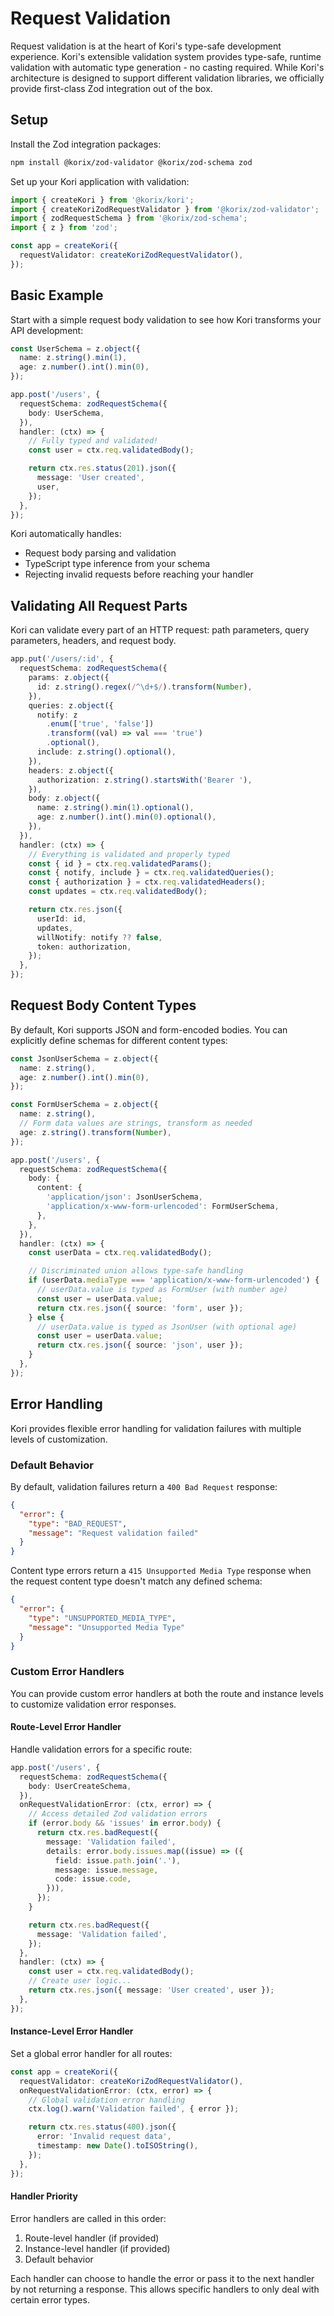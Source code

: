 # Request Validation

Request validation is at the heart of Kori's type-safe development experience. Kori's extensible validation system provides type-safe, runtime validation with automatic type generation - no casting required. While Kori's architecture is designed to support different validation libraries, we officially provide first-class Zod integration out of the box.

## Setup

Install the Zod integration packages:

```bash
npm install @korix/zod-validator @korix/zod-schema zod
```

Set up your Kori application with validation:

```typescript
import { createKori } from '@korix/kori';
import { createKoriZodRequestValidator } from '@korix/zod-validator';
import { zodRequestSchema } from '@korix/zod-schema';
import { z } from 'zod';

const app = createKori({
  requestValidator: createKoriZodRequestValidator(),
});
```

## Basic Example

Start with a simple request body validation to see how Kori transforms your API development:

```typescript
const UserSchema = z.object({
  name: z.string().min(1),
  age: z.number().int().min(0),
});

app.post('/users', {
  requestSchema: zodRequestSchema({
    body: UserSchema,
  }),
  handler: (ctx) => {
    // Fully typed and validated!
    const user = ctx.req.validatedBody();

    return ctx.res.status(201).json({
      message: 'User created',
      user,
    });
  },
});
```

Kori automatically handles:

- Request body parsing and validation
- TypeScript type inference from your schema
- Rejecting invalid requests before reaching your handler

## Validating All Request Parts

Kori can validate every part of an HTTP request: path parameters, query parameters, headers, and request body.

```typescript
app.put('/users/:id', {
  requestSchema: zodRequestSchema({
    params: z.object({
      id: z.string().regex(/^\d+$/).transform(Number),
    }),
    queries: z.object({
      notify: z
        .enum(['true', 'false'])
        .transform((val) => val === 'true')
        .optional(),
      include: z.string().optional(),
    }),
    headers: z.object({
      authorization: z.string().startsWith('Bearer '),
    }),
    body: z.object({
      name: z.string().min(1).optional(),
      age: z.number().int().min(0).optional(),
    }),
  }),
  handler: (ctx) => {
    // Everything is validated and properly typed
    const { id } = ctx.req.validatedParams();
    const { notify, include } = ctx.req.validatedQueries();
    const { authorization } = ctx.req.validatedHeaders();
    const updates = ctx.req.validatedBody();

    return ctx.res.json({
      userId: id,
      updates,
      willNotify: notify ?? false,
      token: authorization,
    });
  },
});
```

## Request Body Content Types

By default, Kori supports JSON and form-encoded bodies. You can explicitly define schemas for different content types:

```typescript
const JsonUserSchema = z.object({
  name: z.string(),
  age: z.number().int().min(0),
});

const FormUserSchema = z.object({
  name: z.string(),
  // Form data values are strings, transform as needed
  age: z.string().transform(Number),
});

app.post('/users', {
  requestSchema: zodRequestSchema({
    body: {
      content: {
        'application/json': JsonUserSchema,
        'application/x-www-form-urlencoded': FormUserSchema,
      },
    },
  }),
  handler: (ctx) => {
    const userData = ctx.req.validatedBody();

    // Discriminated union allows type-safe handling
    if (userData.mediaType === 'application/x-www-form-urlencoded') {
      // userData.value is typed as FormUser (with number age)
      const user = userData.value;
      return ctx.res.json({ source: 'form', user });
    } else {
      // userData.value is typed as JsonUser (with optional age)
      const user = userData.value;
      return ctx.res.json({ source: 'json', user });
    }
  },
});
```

## Error Handling

Kori provides flexible error handling for validation failures with multiple levels of customization.

### Default Behavior

By default, validation failures return a `400 Bad Request` response:

```json
{
  "error": {
    "type": "BAD_REQUEST",
    "message": "Request validation failed"
  }
}
```

Content type errors return a `415 Unsupported Media Type` response when the request content type doesn't match any defined schema:

```json
{
  "error": {
    "type": "UNSUPPORTED_MEDIA_TYPE",
    "message": "Unsupported Media Type"
  }
}
```

### Custom Error Handlers

You can provide custom error handlers at both the route and instance levels to customize validation error responses.

#### Route-Level Error Handler

Handle validation errors for a specific route:

```typescript
app.post('/users', {
  requestSchema: zodRequestSchema({
    body: UserCreateSchema,
  }),
  onRequestValidationError: (ctx, error) => {
    // Access detailed Zod validation errors
    if (error.body && 'issues' in error.body) {
      return ctx.res.badRequest({
        message: 'Validation failed',
        details: error.body.issues.map((issue) => ({
          field: issue.path.join('.'),
          message: issue.message,
          code: issue.code,
        })),
      });
    }

    return ctx.res.badRequest({
      message: 'Validation failed',
    });
  },
  handler: (ctx) => {
    const user = ctx.req.validatedBody();
    // Create user logic...
    return ctx.res.json({ message: 'User created', user });
  },
});
```

#### Instance-Level Error Handler

Set a global error handler for all routes:

```typescript
const app = createKori({
  requestValidator: createKoriZodRequestValidator(),
  onRequestValidationError: (ctx, error) => {
    // Global validation error handling
    ctx.log().warn('Validation failed', { error });

    return ctx.res.status(400).json({
      error: 'Invalid request data',
      timestamp: new Date().toISOString(),
    });
  },
});
```

#### Handler Priority

Error handlers are called in this order:

1. Route-level handler (if provided)
2. Instance-level handler (if provided)
3. Default behavior

Each handler can choose to handle the error or pass it to the next handler by not returning a response. This allows specific handlers to only deal with certain error types.
